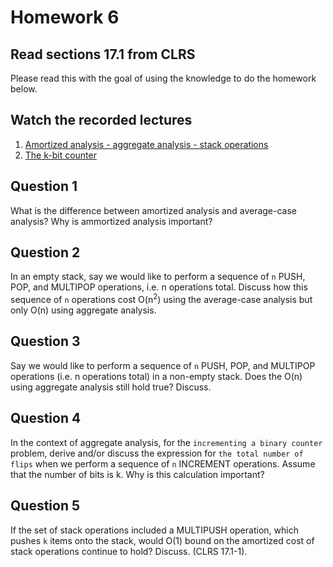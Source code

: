 # Homework 6

## Read sections 17.1 from CLRS
Please read this with the goal of using the knowledge to do the homework below.

## Watch the recorded lectures
1. [Amortized analysis - aggregate analysis - stack operations](https://youtu.be/bEtKIn-w-l0)
1. [The k-bit counter](https://youtu.be/2kUTu0sI_Rs)

## Question 1
What is the difference between amortized analysis and average-case analysis? Why is ammortized analysis important?

## Question 2
In an empty stack, say we would like to perform a sequence of `n` PUSH, POP, and MULTIPOP operations, i.e. n operations total. Discuss how this sequence of `n` operations cost O(n<sup>2</sup>) using the average-case analysis but only O(n) using aggregate analysis.

## Question 3
Say we would like to perform a sequence of `n` PUSH, POP, and MULTIPOP operations (i.e. n operations total) in a non-empty stack. Does the O(n) using aggregate analysis still hold true? Discuss.

## Question 4
In the context of aggregate analysis, for the `incrementing a binary counter` problem, derive and/or discuss the expression for `the total number of flips` when we perform a sequence of `n` INCREMENT operations. Assume that the number of bits is k. Why is this calculation important?

## Question 5
If the set of stack operations included a MULTIPUSH operation, which pushes `k` items onto the stack, would O(1) bound on the amortized cost of stack operations continue to hold? Discuss. (CLRS 17.1-1). 
